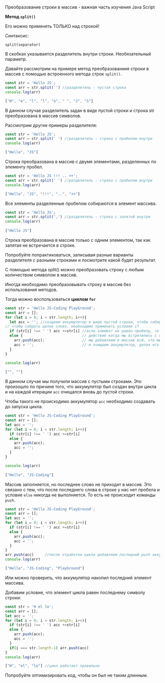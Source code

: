 Преобразование строки в массив - важная часть изучения Java Script

**Метод `split()`** 

Его можно применять ТОЛЬКО над строкой!

Синтаксис:

`split(separator)`

В скобках указывается разделитель внутри строки. Необязательный параметр.

Давайте рассмотрим на примере метод преобразованиия строки в массив с
помощью встроенного метода строк `split()`.
```javascript
const str = 'Hello JS';
const arr = str.split('') //разделитель - пустая строка
console.log(arr)

["H", "e", "l", "l", "o", " ", "J", "S"]
```
В данном случае разделитель задан в виде пустой строки и 
 строка str преобразована в массив символов.

Рассмотрим другие примеры разделителя:
```javascript
const str = 'Hello JS';
const arr = str.split(' ') //разделитель - строка с пробелом внутри
console.log(arr)

["Hello", "JS"]
```
Строка преобразована в массив с двумя элементами, разделенных по элементу пробел.
```javascript
const str = 'Hello JS !!! .. ++';
const arr = str.split(' ') //разделитель - строка с пробелом внутри
console.log(arr)

["Hello", "JS", "!!!", "..", "++"]
```
Все элементы разделенные пробелом собираются в элемент массива.
```javascript
const str = 'Hello JS';
const arr = str.split(',') //разделитель - строка с запятой внутри
console.log(arr)
  
["Hello JS"]
```
Строка преобразована в массив только с одним элементом, так как запятая не встречается
в строке.

Попробуйте попрактиковаться, записывая разные варианты разделителя
с разными строками и посмотрите какой будет результат.

С помощью метода split() можно преобразовать строку с любым количеством символом в массив.

Иногда необходимо преобразовывать строку в массив без использования методов.

Тогда можно воспользоваться **циклом `for`**

```javascript
const str = 'Hello JS-Coding PlayGround';
const arr = []; 
for (let i = 0; i < str.length; i++){
  let acc = ''; //создаем аккумулятор в виде пустой строки, чтобы собирать слова
// чтобы собрать целое слово, необходимо применить условие if  
  if (str[i] !== ' ') acc +=str[i] //если элемент не равен пробелу, то добавляем его в аккумулятор
  else {                           // действие когда мы встретились с пробелом
    arr.push(acc);                 // мы добавляем в массив всё, что мы собрали в аккумуляторе
    acc = '';                      // и очищаем аккумулятор, делая его обратно пустой строкой
  }
}

console.log(arr)
  
["", ""]
```
В данном случае мы получили массив с пустыми строками.
Это произошло по причине того, что аккумулятор был создан внутри цикла и 
на каждой итерации `acc` очищался вновь до пустой строки.

Чтобы такого не происходимо аккумулятор `acc` необходимо создавать до запуска цикла.
```javascript
const str = 'Hello JS-Coding PlayGround';
const arr = [];
let acc = '';
for (let i = 0; i < str.length; i++){
  if (str[i] !== ' ') acc +=str[i] 
  else {                           
    arr.push(acc);                 
    acc = '';                      
  }
}

console.log(arr)
  
["Hello", "JS-Coding"]
```
Массив заполняется, но последнее слово не приходит в массив.
Это связано с тем, что после последнего слова в строке у нас нет пробела и
условие `else` никогда не выполняется. То есть не происходит команды `push`.

```javascript
const str = 'Hello JS-Coding PlayGround';
const arr = [];
let acc = '';
for (let i = 0; i < str.length; i++){
  if (str[i] !== ' ') acc +=str[i] 
  else {                           
    arr.push(acc);                 
    acc = '';                      
  }
}
arr.push(acc)     //после отработки цикла добавляем последний push аккумулятора
console.log(arr)

["Hello", "JS-Coding", "PlayGround"]
```

Или можно проверить, что аккумулятор накопил последний элемент массива.

Добавим условие, что элемент цикла равен последнему символу строки:
```javascript
const str = 'H el lo';
const arr = [];
let acc = '';
for (let i = 0; i < str.length; i++){
  if (str[i] !== ' ') acc +=str[i] 
  else {                           
    arr.push(acc);                 
    acc = '';                      
  }
  if(i === str.length-1) arr.push(acc)
}
console.log(arr)

["H", "el", "lo"] //цикл работает правильно
```

Попробуйте оптимизировать код, чтобы он был не таким длинным.
